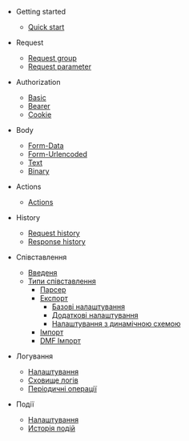 - Getting started

  - [Quick start](/ua/quickstart.md)

- Request

  - [Request group](/ua/requestGroup.md)
  - [Request parameter](/ua/requestParameter.md)

- Authorization

  - [Basic](/ua/authBasic.md)
  - [Bearer](/ua/authBearer.md)
  - [Cookie](/ua/authCookie.md)

- Body

  - [Form-Data](/ua/bodyFormData.md)
  - [Form-Urlencoded](/ua/bodyFormUrlEncoded.md)
  - [Text](/ua/bodyText.md)
  - [Binary](/ua/bodyBinary.md)

- Actions

  - [Actions](/ua/actions.md)

- History

  - [Request history](/ua/requestHistory.md)
  - [Response history](/ua/responseHistory.md)

- Співставлення

  - [Введеня](/ua/mapping.md)
  - [Типи співставлення](/ua/mapping_type_workers.md)
    - [Парсер](/ua/mapping_parser.md)
    - [Експорт](/ua/mapping_export.md)        
        - [Базові налаштування](/ua/mapping_export_basic.md)
        - [Додаткові налаштування](/ua/mapping_export_basic_add.md)
        - [Налаштування з динамічною схемою](/ua/mapping_export_dynamics_shema.md)
    - [Імпорт](/ua/mapping_import.md)
    - [DMF Імпорт](/ua/mapping_dmfimport.md)

- Логування

  - [Налаштування](/ua/mapping.md)
  - [Сховище логів](/ua/mapping.md)
  - [Періодичні операції](/ua/mapping.md)

- Події

  - [Налаштування](/ua/mapping.md)
  - [Исторія подій](/ua/mapping.md)